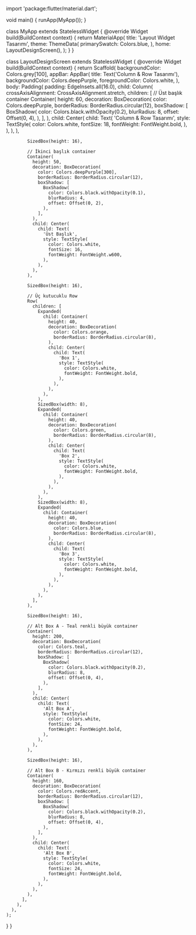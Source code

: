 import 'package:flutter/material.dart';

void main() {
  runApp(MyApp());
}

class MyApp extends StatelessWidget {
  @override
  Widget build(BuildContext context) {
    return MaterialApp(
      title: 'Layout Widget Tasarımı',
      theme: ThemeData(
        primarySwatch: Colors.blue,
      ),
      home: LayoutDesignScreen(),
    );
  }
}

class LayoutDesignScreen extends StatelessWidget {
  @override
  Widget build(BuildContext context) {
    return Scaffold(
      backgroundColor: Colors.grey[100],
      appBar: AppBar(
        title: Text('Column & Row Tasarımı'),
        backgroundColor: Colors.deepPurple,
        foregroundColor: Colors.white,
      ),
      body: Padding(
        padding: EdgeInsets.all(16.0),
        child: Column(
          crossAxisAlignment: CrossAxisAlignment.stretch,
          children: [
            // Üst başlık container
            Container(
              height: 60,
              decoration: BoxDecoration(
                color: Colors.deepPurple,
                borderRadius: BorderRadius.circular(12),
                boxShadow: [
                  BoxShadow(
                    color: Colors.black.withOpacity(0.2),
                    blurRadius: 8,
                    offset: Offset(0, 4),
                  ),
                ],
              ),
              child: Center(
                child: Text(
                  'Column & Row Tasarımı',
                  style: TextStyle(
                    color: Colors.white,
                    fontSize: 18,
                    fontWeight: FontWeight.bold,
                  ),
                ),
              ),
            ),
            
            SizedBox(height: 16),
            
            // İkinci başlık container
            Container(
              height: 50,
              decoration: BoxDecoration(
                color: Colors.deepPurple[300],
                borderRadius: BorderRadius.circular(12),
                boxShadow: [
                  BoxShadow(
                    color: Colors.black.withOpacity(0.1),
                    blurRadius: 4,
                    offset: Offset(0, 2),
                  ),
                ],
              ),
              child: Center(
                child: Text(
                  'Üst Başlık',
                  style: TextStyle(
                    color: Colors.white,
                    fontSize: 16,
                    fontWeight: FontWeight.w600,
                  ),
                ),
              ),
            ),
            
            SizedBox(height: 16),
            
            // Üç kutucuklu Row
            Row(
              children: [
                Expanded(
                  child: Container(
                    height: 40,
                    decoration: BoxDecoration(
                      color: Colors.orange,
                      borderRadius: BorderRadius.circular(8),
                    ),
                    child: Center(
                      child: Text(
                        'Box 1',
                        style: TextStyle(
                          color: Colors.white,
                          fontWeight: FontWeight.bold,
                        ),
                      ),
                    ),
                  ),
                ),
                SizedBox(width: 8),
                Expanded(
                  child: Container(
                    height: 40,
                    decoration: BoxDecoration(
                      color: Colors.green,
                      borderRadius: BorderRadius.circular(8),
                    ),
                    child: Center(
                      child: Text(
                        'Box 2',
                        style: TextStyle(
                          color: Colors.white,
                          fontWeight: FontWeight.bold,
                        ),
                      ),
                    ),
                  ),
                ),
                SizedBox(width: 8),
                Expanded(
                  child: Container(
                    height: 40,
                    decoration: BoxDecoration(
                      color: Colors.blue,
                      borderRadius: BorderRadius.circular(8),
                    ),
                    child: Center(
                      child: Text(
                        'Box 3',
                        style: TextStyle(
                          color: Colors.white,
                          fontWeight: FontWeight.bold,
                        ),
                      ),
                    ),
                  ),
                ),
              ],
            ),
            
            SizedBox(height: 16),
            
            // Alt Box A - Teal renkli büyük container
            Container(
              height: 200,
              decoration: BoxDecoration(
                color: Colors.teal,
                borderRadius: BorderRadius.circular(12),
                boxShadow: [
                  BoxShadow(
                    color: Colors.black.withOpacity(0.2),
                    blurRadius: 8,
                    offset: Offset(0, 4),
                  ),
                ],
              ),
              child: Center(
                child: Text(
                  'Alt Box A',
                  style: TextStyle(
                    color: Colors.white,
                    fontSize: 24,
                    fontWeight: FontWeight.bold,
                  ),
                ),
              ),
            ),
            
            SizedBox(height: 16),
            
            // Alt Box B - Kırmızı renkli büyük container
            Container(
              height: 160,
              decoration: BoxDecoration(
                color: Colors.redAccent,
                borderRadius: BorderRadius.circular(12),
                boxShadow: [
                  BoxShadow(
                    color: Colors.black.withOpacity(0.2),
                    blurRadius: 8,
                    offset: Offset(0, 4),
                  ),
                ],
              ),
              child: Center(
                child: Text(
                  'Alt Box B',
                  style: TextStyle(
                    color: Colors.white,
                    fontSize: 24,
                    fontWeight: FontWeight.bold,
                  ),
                ),
              ),
            ),
          ],
        ),
      ),
    );
  }
}
